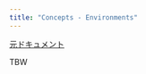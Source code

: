 ```yaml
---
title: "Concepts - Environments"
---
```


[元ドキュメント](https://docs.aws.amazon.com/cdk/v2/guide/environments.html)

TBW
